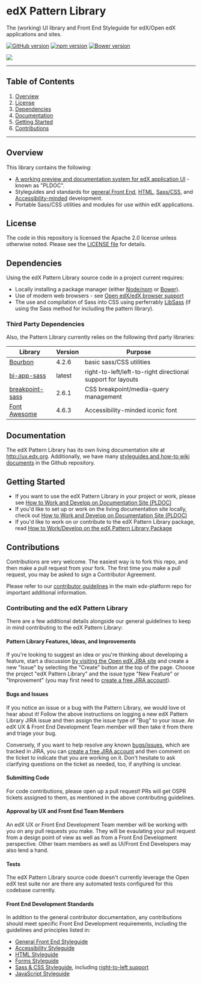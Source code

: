 # edX Pattern Library

The (working) UI library and Front End Styleguide for edX/Open edX applications and sites.

[![GitHub version](https://badge.fury.io/gh/edx%2Fux-pattern-library.svg)](https://badge.fury.io/gh/edx%2Fux-pattern-library)
[![npm version](https://badge.fury.io/js/edx-pattern-library.svg)](https://badge.fury.io/js/edx-pattern-library)
[![Bower version](https://badge.fury.io/bo/edx-pattern-library.svg)](https://badge.fury.io/bo/edx-pattern-library)

<a href="https://nodei.co/npm/edx-pattern-library/"><img src="https://nodei.co/npm/edx-pattern-library.png?downloads=true&downloadRank=true&stars=true"></a>

- - -

## Table of Contents

1. [Overview](#overview)
2. [License](#license)
3. [Dependencies](#dependencies)
4. [Documentation](#documentation)
5. [Getting Started](#getting-started)
6. [Contributions](#contributions)

- - -

## Overview

This library contains the following:

* [A working preview and documentation system for edX application UI](http://ux.edx.org) - known as "PLDOC".
* Styleguides and standards for [general Front End](https://github.com/edx/ux-pattern-library/wiki/Styleguide:-General), [HTML](https://github.com/edx/ux-pattern-library/wiki/Styleguide:-HTML), [Sass/CSS](https://github.com/edx/ux-pattern-library/wiki/Styleguide:-Sass-&-CSS), and [Accessibility-minded](https://github.com/edx/ux-pattern-library/wiki/Styleguide:-Accessibility) development.
* Portable Sass/CSS utilities and modules for use within edX applications.

## License

The code in this repository is licensed the Apache 2.0 license unless otherwise
noted. Please see the [LICENSE file](https://github.com/edx/ux-pattern-library/blob/master/LICENSE) for details.

## Dependencies

Using the edX Pattern Library source code in a project current requires:

* Locally installing a package manager (either [Node/npm](https://nodejs.org) or [Bower)](http://bower.io/).
* Use of modern web browsers - see [Open edX/edX browser support](http://docstrings.readthedocs.org/en/latest/front_matter/browsers.html)
* The use and compilation of Sass into CSS using perferrably [LibSass](http://sass-lang.com/libsass) (if using the Sass method for including the pattern library).


### Third Party Dependencies

Also, the Pattern Library currently relies on the following thrd party libraries:

| Library                                                         | Version       | Purpose                                                       |  
| -------------                                                   | ------------- | -------------                                                 |  
| [Bourbon](https://github.com/thoughtbot/bourbon)                | 4.2.6         | basic sass/CSS utilities                                      |
| [bi-app-sass](https://github.com/anasnakawa/bi-app-sass)        | latest        | right-to-left/left-to-right directional support for layouts   |  
| [breakpoint-sass](https://github.com/at-import/breakpoint)      | 2.6.1         | CSS breakpoint/media-query management                         |  
| [Font Awesome](https://github.com/FortAwesome/Font-Awesome)     | 4.6.3         | Accessibility-minded iconic font |  

## Documentation

The edX Pattern Library has its own living documentation site at
http://ux.edx.org. Additionally, we have many [styleguides and how-to wiki
documents](https://github.com/edx/ux-pattern-library/wiki) in the Github
repository.

## Getting Started
* If you want to use the edX Pattern Library in your project or work, please see [How to Work and Develop on Documentation Site (PLDOC)](https://github.com/edx/ux-pattern-library/wiki#how-to-use-and-deploy-the-uxpl-in-your-project)
* If you'd like to set up or work on the living documentation site locally, check out [How to Work and Develop on Documentation Site (PLDOC)](https://github.com/edx/ux-pattern-library/wiki#how-to-work-and-develop-on-documentation-site-pldoc)
* If you'd like to work on or contribute to the edX Pattern Library package, read [How to Work/Develop on the edX Pattern Library Package](https://github.com/edx/ux-pattern-library/wiki#how-to-workdevelop-on-the-ux-pattern-library-package)


## Contributions
Contributions are very welcome. The easiest way is to fork this repo, and then
make a pull request from your fork. The first time you make a pull request, you
may be asked to sign a Contributor Agreement.

Please refer to our [contributor guidelines](https://github.com/openedx/.github/blob/master/CONTRIBUTING.md) in the main edx-platform repo for
important additional information.

### Contributing and the edX Pattern Library
There are a few additional details alongside our general guidelines to keep in mind contributing to the edX Pattern Library:

#### Pattern Library Features, Ideas, and Improvements
If you're looking to suggest an idea or you're thinking about developing a
feature, start a discussion [by visiting the Open edX JIRA
site](https://openedx.atlassian.net/secure/Dashboard.jspa) and  create a new
"Issue" by selecting the "Create" button at the top of the page. Choose the
project "edX Pattern Library" and the issue type "New Feature" or "Improvement"
(you may first need to [create a free JIRA
account](https://openedx.atlassian.net/admin/users/sign-up)).

#### Bugs and Issues
If you notice an issue or a bug with the Pattern Library, we would love ot hear
about it! Follow the above instructions on logging a new edX Pattern Library JIRA issue and then assign the issue type of "Bug" to your issue. An edX UX & Front End Development Team member will then take it from there and triage your bug.

Conversely, if you want to help resolve any known [bugs/issues](https://openedx.atlassian.net/projects/UXPL/issues), which are tracked in JIRA, you can [create a free JIRA account](https://openedx.atlassian.net/admin/users/sign-up) and then comment on the ticket to indicate that you are working on it. Don't hesitate to ask clarifying questions on the ticket as needed, too, if anything is unclear.

#### Submitting Code
For code contributions, please open up a pull request! PRs will get OSPR tickets assigned to them, as mentioned in the above contributing guidelines.

#### Approval by UX and Front End Team Members
An edX UX or Front End Development Team member will be working with you on any pull requests you make.
They will be evaulating your pull request from a design point of view as well as from a Front End Development perspective. Other team members as well as UI/Front End Developers may also lend a hand.

#### Tests
The edX Pattern Library source code doesn't currently leverage the Open edX test
suite nor are there any automated tests configured for this codebase currently.

#### Front End Development Standards
In addition to the general contributor documentation, any contributions should
meet specific Front End Development requirements, including the guidelines and
principles listed in:

* [General Front End Styleguide](https://github.com/edx/ux-pattern-library/wiki/Styleguide:-General)
* [Accessibility Styleguide](https://github.com/edx/ux-pattern-library/wiki/Styleguide:-Accessibility)
* [HTML Styleguide](https://github.com/edx/ux-pattern-library/wiki/Styleguide:-HTML)
* [Forms Styleguide](https://github.com/edx/ux-pattern-library/wiki/Styleguide:-Forms)
* [Sass & CSS Styleguide](https://github.com/edx/ux-pattern-library/wiki/Styleguide:-Sass-&-CSS), including [right-to-left support](https://github.com/edx/ux-pattern-library/wiki/Styleguide:-Sass-&-CSS#right-to-left-rtl-support)
* [JavaScript Styleguide](https://github.com/edx/ux-pattern-library/wiki/Styleguide:-JavaScript)

